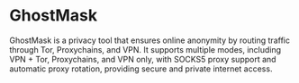 # GhostMask
GhostMask is a privacy tool that ensures online anonymity by routing traffic through Tor, Proxychains, and VPN. It supports multiple modes, including VPN + Tor, Proxychains, and VPN only, with SOCKS5 proxy support and automatic proxy rotation, providing secure and private internet access.
